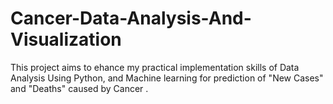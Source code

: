 
# Cancer-Data-Analysis-And-Visualization
This project aims to ehance my practical implementation skills of Data Analysis Using Python, and Machine learning for prediction of "New Cases" and "Deaths" caused by Cancer .


